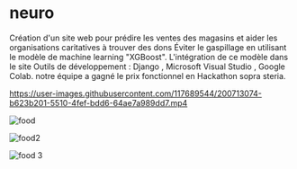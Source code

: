 # neuro

Création d'un site web pour prédire les ventes des magasins et aider les organisations
caritatives à trouver des dons
Éviter le gaspillage en utilisant le modèle de machine learning "XGBoost".
L'intégration de ce modèle dans le site
Outils de développement : Django , Microsoft Visual Studio , Google Colab.
notre équipe a gagné le prix fonctionnel en Hackathon sopra steria.

https://user-images.githubusercontent.com/117689544/200713074-b623b201-5510-4fef-bdd6-64ae7a989dd7.mp4

![food](https://user-images.githubusercontent.com/117689544/200713170-4482127d-4047-4f98-a3eb-176464d1ced1.png)

![food2](https://user-images.githubusercontent.com/117689544/200713246-485ec932-eb34-4c13-b11f-a3c46604acec.png)

![food 3](https://user-images.githubusercontent.com/117689544/200713257-0077e8db-ceb9-438a-a4e3-b5aebad56e88.png)
